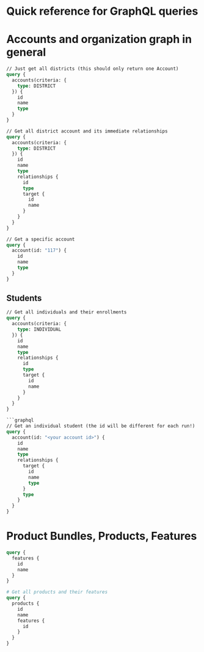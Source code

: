 # Quick reference for GraphQL queries 

# Accounts and organization graph in general
```graphql
// Just get all districts (this should only return one Account)
query {
  accounts(criteria: {
    type: DISTRICT
  }) {
    id
    name
    type
  }
}
```

```graphql
// Get all district account and its immediate relationships 
query {
  accounts(criteria: {
    type: DISTRICT
  }) {
    id
    name
    type
    relationships {
      id
      type
      target {
        id
        name
      }
    }
  }
}
```

```graphql
// Get a specific account
query {
  account(id: "117") {
    id
    name
    type
  }
}
```

## Students

```graphql
// Get all individuals and their enrollments
query {
  accounts(criteria: {
    type: INDIVIDUAL
  }) {
    id
    name
    type
    relationships {
      id
      type
      target {
        id
        name
      }
    }
  }
}

```graphql
// Get an individual student (the id will be different for each run!)
query {
  account(id: "<your account id>") {
    id
    name
    type
    relationships {
      target {
        id
        name
        type
      }
      type
    }
  }
}
```

# Product Bundles, Products, Features

```graphql
query {
  features {
    id
    name
  }
}
```

```graphql
# Get all products and their features
query {
  products {
    id
    name
    features {
      id
    }
  }
}
```
